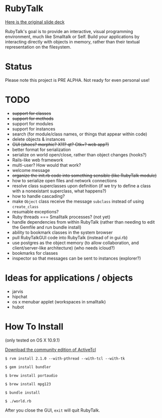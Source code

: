 RubyTalk
========

[Here is the original slide deck](https://docs.google.com/presentation/d/14CCKIB5iXrKT98HmsTGJHgk6ceFDPNabcDzhj25qvmY/edit?usp=sharing)

RubyTalk's goal is to provide an interactive, visual programming environment, much like Smalltalk or Self. Build your applications by interacting directly with objects in memory, rather than their textual representation on the filesystem.

Status
======

Please note this project is PRE ALPHA. Not ready for even personal use!

# TODO

- ~~support for classes~~
- ~~support for methods~~
- support for modules
- support for instances
- search (for module/class names, or things that appear within code)
- delete objects & instances
- ~~GUI (shoes? morphic? X11? qt? Gtk+? web app?)~~
- better format for serialization
- serialize on world open/close, rather than object changes (hooks?)
- Rails-like web framework
- multi-user? How would that work?
- welcome message
- ~~organize the init.rb code into something sensible (like RubyTalk module)~~
- how to serialize open files and network connections
- resolve class superclasses upon definition (if we try to define a class with a nonexistant superclass, what happens?)
- how to handle cascading?
- make `Object` class receive the message `subclass` instead of using `create_class`
- resumable exceptions?
- Ruby threads === Smalltalk processes? (not yet)
- handle dependencies from within RubyTalk (rather than needing to edit the Gemfile and run bundle install)
- ability to bookmark classes in the system browser
- pull RubyTalkGUI code into RubyTalk (instead of in gui.rb)
- use postgres as the object memory (to allow collaboration, and client/server-like architecture) (who needs icloud?)
- bookmarks for classes
- inspector so that messages can be sent to instances (explorer?)

# Ideas for applications / objects

- jarvis
- hipchat
- os x menubar applet (workspaces in smalltalk)
- hubot


How To Install
=============

(only tested on OS X 10.9.1)

[Download the community edition of ActiveTcl](http://www.activestate.com/activetcl)

```
$ rvm install 2.1.0 --with-pthread --with-tcl --with-tk

$ gem install bundler

$ brew install portaudio

$ brew install mpg123

$ bundle install

$ ./world.rb

```

After you close the GUI, `exit` will quit RubyTalk.
